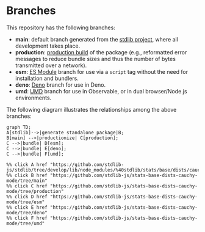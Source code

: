 <!--

@license Apache-2.0

Copyright (c) 2022 The Stdlib Authors.

Licensed under the Apache License, Version 2.0 (the "License");
you may not use this file except in compliance with the License.
You may obtain a copy of the License at

    http://www.apache.org/licenses/LICENSE-2.0

Unless required by applicable law or agreed to in writing, software
distributed under the License is distributed on an "AS IS" BASIS,
WITHOUT WARRANTIES OR CONDITIONS OF ANY KIND, either express or implied.
See the License for the specific language governing permissions and
limitations under the License.

-->

# Branches

This repository has the following branches:

-   **main**: default branch generated from the [stdlib project][stdlib-url], where all development takes place.
-   **production**: [production build][production-url] of the package (e.g., reformatted error messages to reduce bundle sizes and thus the number of bytes transmitted over a network).
-   **esm**: [ES Module][esm-url] branch for use via a `script` tag without the need for installation and bundlers.
-   **deno**: [Deno][deno-url] branch for use in Deno.
-   **umd**: [UMD][umd-url] branch for use in Observable, or in dual browser/Node.js environments.

The following diagram illustrates the relationships among the above branches:

```mermaid
graph TD;
A[stdlib]-->|generate standalone package|B;
B[main] -->|productionize| C[production];
C -->|bundle| D[esm];
C -->|bundle| E[deno];
C -->|bundle| F[umd];

%% click A href "https://github.com/stdlib-js/stdlib/tree/develop/lib/node_modules/%40stdlib/stats/base/dists/cauchy/mode"
%% click B href "https://github.com/stdlib-js/stats-base-dists-cauchy-mode/tree/main"
%% click C href "https://github.com/stdlib-js/stats-base-dists-cauchy-mode/tree/production"
%% click D href "https://github.com/stdlib-js/stats-base-dists-cauchy-mode/tree/esm"
%% click E href "https://github.com/stdlib-js/stats-base-dists-cauchy-mode/tree/deno"
%% click F href "https://github.com/stdlib-js/stats-base-dists-cauchy-mode/tree/umd"
```

[stdlib-url]: https://github.com/stdlib-js/stdlib/tree/develop/lib/node_modules/%40stdlib/stats/base/dists/cauchy/mode
[production-url]: https://github.com/stdlib-js/stats-base-dists-cauchy-mode/tree/production
[deno-url]: https://github.com/stdlib-js/stats-base-dists-cauchy-mode/tree/deno
[umd-url]: https://github.com/stdlib-js/stats-base-dists-cauchy-mode/tree/umd
[esm-url]: https://github.com/stdlib-js/stats-base-dists-cauchy-mode/tree/esm